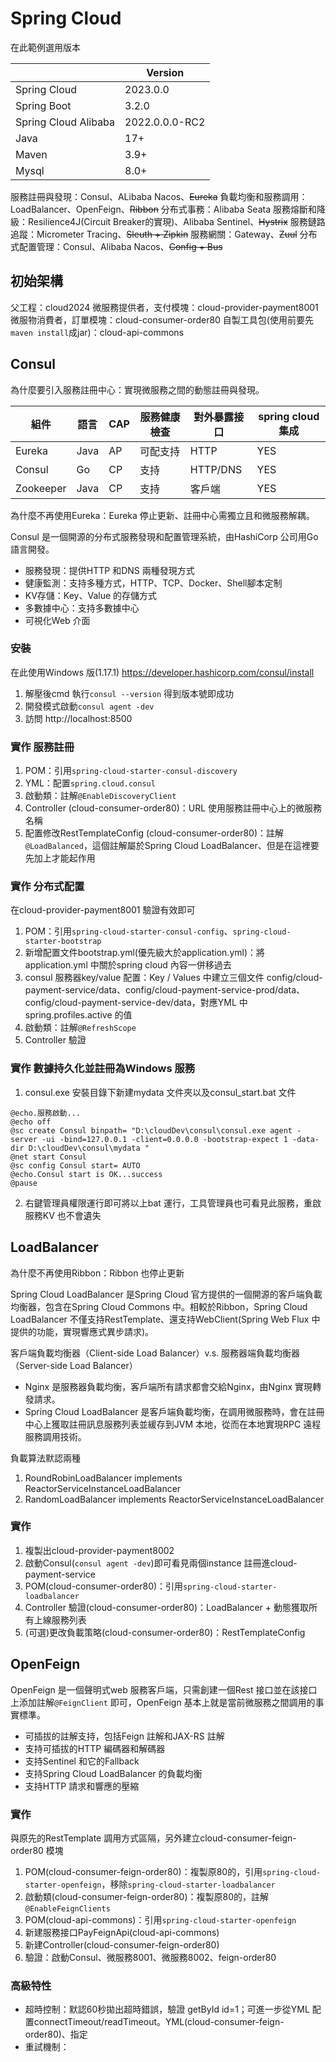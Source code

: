# Spring Cloud
在此範例選用版本

|  | Version |
| -------- | -------- |
| Spring Cloud | 2023.0.0 |
| Spring Boot | 3.2.0 |
| Spring Cloud Alibaba | 2022.0.0.0-RC2 |
| Java | 17+ |
| Maven | 3.9+ |
| Mysql | 8.0+ |

服務註冊與發現：Consul、ALibaba Nacos、~~Eureka~~
負載均衡和服務調用：LoadBalancer、OpenFeign、~~Ribbon~~
分布式事務：Alibaba Seata
服務熔斷和降級：Resilience4J(Circuit Breaker的實現)、Alibaba Sentinel、~~Hystrix~~
服務鏈路追蹤：Micrometer Tracing、~~Sleuth + Zipkin~~
服務網關：Gateway、~~Zuul~~
分布式配置管理：Consul、Alibaba Nacos、~~Config + Bus~~

## 初始架構
父工程：cloud2024
微服務提供者，支付模塊：cloud-provider-payment8001
微服物消費者，訂單模塊：cloud-consumer-order80
自製工具包(使用前要先`maven install`成jar)：cloud-api-commons

## Consul
為什麼要引入服務註冊中心：實現微服務之間的動態註冊與發現。


| 組件 | 語言 | CAP | 服務健康檢查 | 對外暴露接口 | spring cloud 集成 |
| -------- | -------- | -------- | -------- | -------- | -------- |
| Eureka | Java | AP | 可配支持 | HTTP | YES |
| Consul | Go | CP | 支持 | HTTP/DNS | YES |
| Zookeeper | Java | CP | 支持 | 客戶端 | YES |

為什麼不再使用Eureka：Eureka 停止更新、註冊中心需獨立且和微服務解耦。

Consul  是一個開源的分布式服務發現和配置管理系統，由HashiCorp 公司用Go 語言開發。
* 服務發現：提供HTTP 和DNS 兩種發現方式
* 健康監測：支持多種方式，HTTP、TCP、Docker、Shell腳本定制
* KV存儲：Key、Value 的存儲方式
* 多數據中心：支持多數據中心
* 可視化Web 介面

### 安裝
在此使用Windows 版(1.17.1) https://developer.hashicorp.com/consul/install
1. 解壓後cmd 執行`consul --version` 得到版本號即成功
2. 開發模式啟動`consul agent -dev`
3. 訪問 http://localhost:8500

### 實作 服務註冊
1. POM：引用`spring-cloud-starter-consul-discovery`
2. YML：配置`spring.cloud.consul`
3. 啟動類：註解`@EnableDiscoveryClient`
4. Controller (cloud-consumer-order80)：URL 使用服務註冊中心上的微服務名稱
5. 配置修改RestTemplateConfig (cloud-consumer-order80)：註解`@LoadBalanced`，這個註解屬於Spring Cloud LoadBalancer、但是在這裡要先加上才能起作用

### 實作 分布式配置
在cloud-provider-payment8001 驗證有效即可
1. POM：引用`spring-cloud-starter-consul-config`、`spring-cloud-starter-bootstrap`
2. 新增配置文件bootstrap.yml(優先級大於application.yml)：將application.yml 中關於spring cloud 內容一併移過去
3. consul 服務器key/value 配置：Key / Values 中建立三個文件 config/cloud-payment-service/data、config/cloud-payment-service-prod/data、config/cloud-payment-service-dev/data，對應YML 中spring.profiles.active 的值
4. 啟動類：註解`@RefreshScope`
5. Controller 驗證

### 實作 數據持久化並註冊為Windows 服務
1. consul.exe 安裝目錄下新建mydata 文件夾以及consul_start.bat 文件
```shell=
@echo.服務啟動...
@echo off
@sc create Consul binpath= "D:\cloudDev\consul\consul.exe agent -server -ui -bind=127.0.0.1 -client=0.0.0.0 -bootstrap-expect 1 -data-dir D:\cloudDev\consul\mydata	"
@net start Consul
@sc config Consul start= AUTO
@echo.Consul start is OK...success
@pause
```
2. 右鍵管理員權限運行即可將以上bat 運行，工具管理員也可看見此服務，重啟服務KV 也不會遺失


## LoadBalancer
為什麼不再使用Ribbon：Ribbon 也停止更新

Spring Cloud LoadBalancer 是Spring Cloud 官方提供的一個開源的客戶端負載均衡器，包含在Spring Cloud Commons 中。相較於Ribbon，Spring Cloud LoadBalancer 不僅支持RestTemplate、還支持WebClient(Spring Web Flux 中提供的功能，實現響應式異步請求)。

客戶端負載均衡器（Client-side Load Balancer）v.s. 服務器端負載均衡器（Server-side Load Balancer）
* Nginx 是服務器負載均衡，客戶端所有請求都會交給Nginx，由Nginx 實現轉發請求。
* Spring Cloud LoadBalancer 是客戶端負載均衡，在調用微服務時，會在註冊中心上獲取註冊訊息服務列表並緩存到JVM 本地，從而在本地實現RPC 遠程服務調用技術。

負載算法默認兩種
1. RoundRobinLoadBalancer implements ReactorServiceInstanceLoadBalancer
2. RandomLoadBalancer implements ReactorServiceInstanceLoadBalancer

### 實作
1. 複製出cloud-provider-payment8002
2. 啟動Consul(`consul agent -dev`)即可看見兩個instance 註冊進cloud-payment-service
3. POM(cloud-consumer-order80)：引用`spring-cloud-starter-loadbalancer`
4. Controller 驗證(cloud-consumer-order80)：LoadBalancer + 動態獲取所有上線服務列表
5. (可選)更改負載策略(cloud-consumer-order80)：RestTemplateConfig

## OpenFeign
OpenFeign 是一個聲明式web 服務客戶端，只需創建一個Rest 接口並在該接口上添加註解`@FeignClient` 即可，OpenFeign 基本上就是當前微服務之間調用的事實標準。 

* 可插拔的註解支持，包括Feign 註解和JAX-RS 註解
* 支持可插拔的HTTP 編碼器和解碼器
* 支持Sentinel 和它的Fallback
* 支持Spring Cloud LoadBalancer 的負載均衡
* 支持HTTP 請求和響應的壓縮

### 實作
與原先的RestTemplate 調用方式區隔，另外建立cloud-consumer-feign-order80 模塊
1. POM(cloud-consumer-feign-order80)：複製原80的，引用`spring-cloud-starter-openfeign`，移除`spring-cloud-starter-loadbalancer`
2. 啟動類(cloud-consumer-feign-order80)：複製原80的，註解`@EnableFeignClients`
3. POM(cloud-api-commons)：引用`spring-cloud-starter-openfeign`
4. 新建服務接口PayFeignApi(cloud-api-commons)
5. 新建Controller(cloud-consumer-feign-order80)
6. 驗證：啟動Consul、微服務8001、微服務8002、feign-order80

### 高級特性
* 超時控制：默認60秒拋出超時錯誤，驗證 getById id=1；可進一步從YML 配置connectTimeout/readTimeout。YML(cloud-consumer-feign-order80)、指定
* 重試機制：